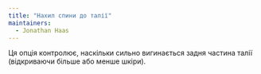 ```yaml
---
title: "Нахил спини до талії"
maintainers:
  - Jonathan Haas
---
```


Ця опція контролює, наскільки сильно вигинається задня частина талії (відкриваючи більше або менше шкіри).


